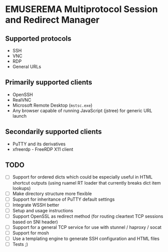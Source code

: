 # EMUSEREMA Multiprotocol Session and Redirect Manager

## Supported protocols

- SSH
- VNC
- RDP
- General URLs

## Primarily supported clients

- OpenSSH
- RealVNC
- Microsoft Remote Desktop (`mstsc.exe`)
- Any browser capable of running JavaScript (jstree) for generic URL launch

## Secondarily supported clients

- PuTTY and its derivatives
- xfreerdp - FreeRDP X11 client

## TODO

- [ ] Support for ordered dicts which could be especially useful in HTML shortcut outputs (using ruamel RT loader that currently breaks dict item lookups)
- [ ] Make directory structure more flexible
- [ ] Support for inheritance of PuTTY default settings
- [ ] Integrate WSSH better
- [ ] Setup and usage instructions
- [ ] Support OpenSSL as redirect method (for routing cleartext TCP sessions based on SNI header)
- [ ] Support for a general TCP service for use with stunnel / haproxy / socat
- [ ] Support for mosh
- [ ] Use a templating engine to generate SSH configuration and HTML files
- [ ] Tests ;)
